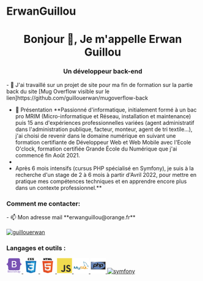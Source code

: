 
# ErwanGuillou
<h1 align="center">Bonjour 👋, Je m'appelle Erwan Guillou</h1>
<h3 align="center">Un développeur back-end</h3>
- 🔭 J'ai travaillé sur un projet de site pour ma fin de formation sur la partie back du site [Mug Overflow visible sur le lien]https://github.com/guillouerwan/mugoverflow-back 

- 💬 Présentation **Passionné d'informatique, initialement formé à un bac pro MRIM (Micro-informatique et Réseau, installation et maintenance) puis 15 ans d'expériences professionnelles variées (agent administratif dans l'administration publique, facteur, monteur, agent de tri textile...), j'ai choisi de revenir dans le domaine numérique en suivant une formation certifiante de Développeur Web et Web Mobile avec l'Ecole O'clock, formation certifiée Grande École du Numérique que j'ai commencé fin Août 2021. 
- 
- Après 6 mois intensifs (cursus PHP spécialisé en Symfony), je suis à la recherche d'un stage de 2 à 6 mois à partir d'Avril 2022, pour mettre en pratique mes compétences techniques et en apprendre encore plus dans un contexte professionnel.**

<h3 align="left">Comment me contacter:</h3>
- 📫 Mon adresse mail **erwanguillou@orange.fr**
<p align="left">
<a href="https://linkedin.com/in/guillouerwan" target="blank"><img align="center" src="https://raw.githubusercontent.com/rahuldkjain/github-profile-readme-generator/master/src/images/icons/Social/linked-in-alt.svg" alt="guillouerwan" height="30" width="40" /></a>
</p>

<h3 align="left">Langages et outils :</h3>
<p align="left"> <a href="https://getbootstrap.com" target="_blank" rel="noreferrer"> <img src="https://raw.githubusercontent.com/devicons/devicon/master/icons/bootstrap/bootstrap-plain-wordmark.svg" alt="bootstrap" width="40" height="40"/> </a> <a href="https://www.w3schools.com/css/" target="_blank" rel="noreferrer"> <img src="https://raw.githubusercontent.com/devicons/devicon/master/icons/css3/css3-original-wordmark.svg" alt="css3" width="40" height="40"/> </a> <a href="https://www.w3.org/html/" target="_blank" rel="noreferrer"> <img src="https://raw.githubusercontent.com/devicons/devicon/master/icons/html5/html5-original-wordmark.svg" alt="html5" width="40" height="40"/> </a> <a href="https://developer.mozilla.org/en-US/docs/Web/JavaScript" target="_blank" rel="noreferrer"> <img src="https://raw.githubusercontent.com/devicons/devicon/master/icons/javascript/javascript-original.svg" alt="javascript" width="40" height="40"/> </a> <a href="https://www.mysql.com/" target="_blank" rel="noreferrer"> <img src="https://raw.githubusercontent.com/devicons/devicon/master/icons/mysql/mysql-original-wordmark.svg" alt="mysql" width="40" height="40"/> </a> <a href="https://www.php.net" target="_blank" rel="noreferrer"> <img src="https://raw.githubusercontent.com/devicons/devicon/master/icons/php/php-original.svg" alt="php" width="40" height="40"/> </a> <a href="https://symfony.com" target="_blank" rel="noreferrer"> <img src="https://symfony.com/logos/symfony_black_03.svg" alt="symfony" width="40" height="40"/> </a> </p>

